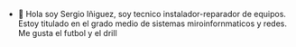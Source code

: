 - 👋 Hola soy Sergio Iñiguez, soy tecnico instalador-reparador de equipos. Estoy titulado en el grado medio de sistemas miroinfornmaticos y redes.                     Me gusta el futbol y el drill
